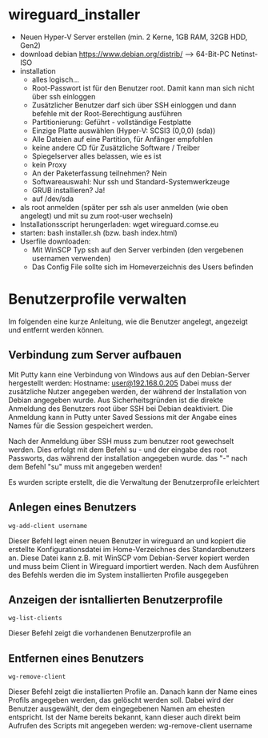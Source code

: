 # wireguard\_installer

- Neuen Hyper-V Server erstellen (min. 2 Kerne, 1GB RAM, 32GB HDD, Gen2)
- download debian https://www.debian.org/distrib/  --> 64-Bit-PC Netinst-ISO
- installation
	- alles logisch...
	- Root-Passwort ist für den Benutzer root. Damit kann man sich nicht über ssh einloggen
	- Zusätzlicher Benutzer darf sich über SSH einloggen und dann befehle mit der Root-Berechtigung ausführen
	- Partitionierung: Geführt - vollständige Festplatte
	- Einzige Platte auswählen (Hyper-V: SCSI3 (0,0,0) (sda))
	- Alle Dateien auf eine Partition, für Anfänger empfohlen
	- keine andere CD für Zusätzliche Software / Treiber
	- Spiegelserver alles belassen, wie es ist
	- kein Proxy
	- An der Paketerfassung teilnehmen? Nein
	- Softwareauswahl: Nur ssh und Standard-Systemwerkzeuge
	- GRUB installieren? Ja!
	- auf /dev/sda
- als root anmelden (später per ssh als user anmelden (wie oben angelegt) und mit su zum root-user wechseln)
- Installationsscript herungerladen: 
	wget wireguard.comse.eu
- starten:
	bash installer.sh (bzw. bash index.html)
- Userfile downloaden:
	- Mit WinSCP Typ ssh auf den Server verbinden (den vergebenen usernamen verwenden)
	- Das Config File sollte sich im Homeverzeichnis des Users befinden

# Benutzerprofile verwalten
Im folgenden eine kurze Anleitung, wie die Benutzer angelegt, angezeigt und entfernt werden können.

## Verbindung zum Server aufbauen
Mit Putty kann eine Verbindung von Windows aus auf den Debian-Server hergestellt werden:
	Hostname: user@192.168.0.205
Dabei muss der zusätzliche Nutzer angegeben werden, der während der Installation von Debian angegeben wurde. Aus Sicherheitsgründen ist die direkte Anmeldung des Benutzers root über SSH bei Debian deaktiviert. Die Anmeldung kann in Putty unter Saved Sessions mit der Angabe eines Names für die Session gespeichert werden.

Nach der Anmeldung über SSH muss zum benutzer root gewechselt werden. Dies erfolgt mit dem Befehl
	su -
und der eingabe des root Passworts, das während der installation angegeben wurde. das "-" nach dem Befehl "su" muss mit angegeben werden!

Es wurden scripte erstellt, die die Verwaltung der Benutzerprofile erleichtert

## Anlegen eines Benutzers
	wg-add-client username
Dieser Befehl legt einen neuen Benutzer in wireguard an und kopiert die erstellte Konfigurationsdatei im Home-Verzeichnes des Standardbenutzers an. Diese Datei kann z.B. mit WinSCP vom Debian-Server kopiert werden und muss beim Client in Wireguard importiert werden. Nach dem Ausführen des Befehls werden die im System installierten Profile ausgegeben

## Anzeigen der isntallierten Benutzerprofile
	wg-list-clients
Dieser Befehl zeigt die vorhandenen Benutzerprofile an

## Entfernen eines Benutzers
	wg-remove-client
Dieser Befehl zeigt die installierten Profile an. Danach kann der Name eines Profils angegeben werden, das gelöscht werden soll. Dabei wird der Benutzer ausgewählt, der dem eingegebenen Namen am ehesten entspricht. Ist der Name bereits bekannt, kann dieser auch direkt beim Aufrufen des Scripts mit angegeben werden:
	wg-remove-client username
